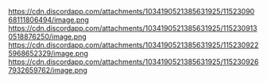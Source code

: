 https://cdn.discordapp.com/attachments/1034190521385631925/1152309068111806494/image.png
https://cdn.discordapp.com/attachments/1034190521385631925/1152309130518876250/image.png
https://cdn.discordapp.com/attachments/1034190521385631925/1152309225968652329/image.png
https://cdn.discordapp.com/attachments/1034190521385631925/1152309267932659762/image.png
